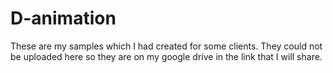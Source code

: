 # D-animation
These are my samples which I had  created for some clients. They could not be uploaded here so they are on my google drive in the link that I will share. 
